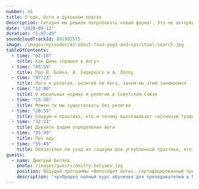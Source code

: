 ```yaml
---
number: 41
title: О еде, йоге и духовном поиске
description: Сегодня мы решили попробовать новый формат. Это не интервью, а беседа, можно сказать, задушевный разговор. Поговорили с Дмитрием Беляевым, опытным преподавателем и практиком, о вегетарианстве, современных веяниях и пути в йоге.
date: "2020-09-12"
duration: "1:07:45"
soundcloudTrackId: 891992575
image: /images/episodes/41-about-food-yoga-and-spiritual-search.jpg
tableOfContents:
  - time: "02:10"
    title: Как Дима «пришел в йогу»
  - time: "05:59"
    title: Про В. Бойко, А. Сидеркого и А. Лаппу
  - time: "07:23"
    title: Йога и религия, религия ли йога, зачем мы этим занимаемся
  - time: "12:00"
    title: О моральных нормах и религии в Советском Союзе
  - time: "15:30"
    title: Можем ли мы существовать без религии
  - time: "20:55"
    title: Социум и практика, кто и почему выхолащивает «истинную традицию»
  - time: "32:23"
    title: Давайте дадим определение йоги
  - time: "35:30"
    title: Про еду
  - time: "55:49"
    title: Обязателен ли уход из социума для углубленной практики, кто такой «серьезный практик» и чем он отличается от окружающих
guests:
  - name: Дмитрий Беляев
    photo: /images/guests/dmitry-belyaev.jpg
    position: Ведущий программы «Философия йоги», сертифицированный преподаватель хатха-йоги, психиатр
    description: "<p>Прошел полный курс обучения для преподавателей в Московском аштанга-йога центре. Занимался под непосредственным руководством одного из ведущих отечественных мастеров йоги Сергея Кулыгина, а также на тренингах-интенсивах Бал Мукунд Сингха (Дели), Андрея Лаппы (Киев), Андрея Сидерского (Киев), Анатолия Зенченко (Киев).</p>"
---
```

